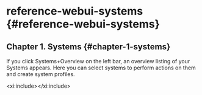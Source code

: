 # reference-webui-systems {#reference-webui-systems}

## Chapter 1. Systems {#chapter-1-systems}

If you click Systems+Overview on the left bar, an overview listing of your Systems appears. Here you can select systems to perform actions on them and create system profiles.

&lt;xi:include&gt;&lt;/xi:include&gt;